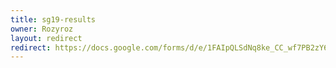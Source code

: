 ```yaml
---
title: sg19-results
owner: Rozyroz
layout: redirect
redirect: https://docs.google.com/forms/d/e/1FAIpQLSdNq8ke_CC_wf7PB2zY6dJalcKwXAQTX0uR3QtWUJ4GAaWoeg/viewform
---
```

